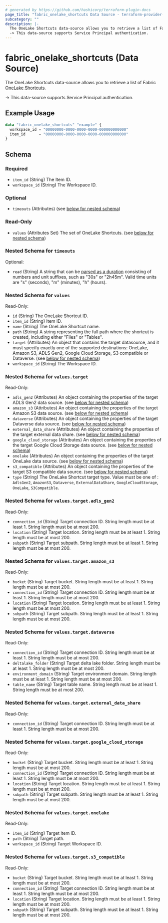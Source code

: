 ```yaml
---
# generated by https://github.com/hashicorp/terraform-plugin-docs
page_title: "fabric_onelake_shortcuts Data Source - terraform-provider-fabric"
subcategory: ""
description: |-
  The OneLake Shortcuts data-source allows you to retrieve a list of Fabric OneLake Shortcuts https://learn.microsoft.com/fabric/onelake/onelake-shortcuts.
  -> This data-source supports Service Principal authentication.
---
```


# fabric_onelake_shortcuts (Data Source)

The OneLake Shortcuts data-source allows you to retrieve a list of Fabric [OneLake Shortcuts](https://learn.microsoft.com/fabric/onelake/onelake-shortcuts).

-> This data-source supports Service Principal authentication.

## Example Usage

```terraform
data "fabric_onelake_shortcuts" "example" {
  workspace_id = "00000000-0000-0000-0000-000000000000"
  item_id      = "00000000-0000-0000-0000-000000000000"
}
```

<!-- schema generated by tfplugindocs -->
## Schema

### Required

- `item_id` (String) The Item ID.
- `workspace_id` (String) The Workspace ID.

### Optional

- `timeouts` (Attributes) (see [below for nested schema](#nestedatt--timeouts))

### Read-Only

- `values` (Attributes Set) The set of OneLake Shortcuts. (see [below for nested schema](#nestedatt--values))

<a id="nestedatt--timeouts"></a>

### Nested Schema for `timeouts`

Optional:

- `read` (String) A string that can be [parsed as a duration](https://pkg.go.dev/time#ParseDuration) consisting of numbers and unit suffixes, such as "30s" or "2h45m". Valid time units are "s" (seconds), "m" (minutes), "h" (hours).

<a id="nestedatt--values"></a>

### Nested Schema for `values`

Read-Only:

- `id` (String) The OneLake Shortcut ID.
- `item_id` (String) Item ID.
- `name` (String) The OneLake Shortcut name.
- `path` (String) A string representing the full path where the shortcut is created, including either "Files" or "Tables".
- `target` (Attributes) An object that contains the target datasource, and it must specify exactly one of the supported destinations: OneLake, Amazon S3, ADLS Gen2, Google Cloud Storage, S3 compatible or Dataverse. (see [below for nested schema](#nestedatt--values--target))
- `workspace_id` (String) The Workspace ID.

<a id="nestedatt--values--target"></a>

### Nested Schema for `values.target`

Read-Only:

- `adls_gen2` (Attributes) An object containing the properties of the target ADLS Gen2 data source. (see [below for nested schema](#nestedatt--values--target--adls_gen2))
- `amazon_s3` (Attributes) An object containing the properties of the target Amazon S3 data source. (see [below for nested schema](#nestedatt--values--target--amazon_s3))
- `dataverse` (Attributes) An object containing the properties of the target Dataverse data source. (see [below for nested schema](#nestedatt--values--target--dataverse))
- `external_data_share` (Attributes) An object containing the properties of the target external data share. (see [below for nested schema](#nestedatt--values--target--external_data_share))
- `google_cloud_storage` (Attributes) An object containing the properties of the target Google Cloud Storage data source. (see [below for nested schema](#nestedatt--values--target--google_cloud_storage))
- `onelake` (Attributes) An object containing the properties of the target OneLake data source. (see [below for nested schema](#nestedatt--values--target--onelake))
- `s3_compatible` (Attributes) An object containing the properties of the target S3 compatible data source. (see [below for nested schema](#nestedatt--values--target--s3_compatible))
- `type` (String) The OneLake Shortcut target type. Value must be one of : `AdlsGen2`, `AmazonS3`, `Dataverse`, `ExternalDataShare`, `GoogleCloudStorage`, `OneLake`, `S3Compatible`.

<a id="nestedatt--values--target--adls_gen2"></a>

### Nested Schema for `values.target.adls_gen2`

Read-Only:

- `connection_id` (String) Target connection ID. String length must be at least 1. String length must be at most 200.
- `location` (String) Target location. String length must be at least 1. String length must be at most 200.
- `subpath` (String) Target subpath. String length must be at least 1. String length must be at most 200.

<a id="nestedatt--values--target--amazon_s3"></a>

### Nested Schema for `values.target.amazon_s3`

Read-Only:

- `bucket` (String) Target bucket. String length must be at least 1. String length must be at most 200.
- `connection_id` (String) Target connection ID. String length must be at least 1. String length must be at most 200.
- `location` (String) Target location. String length must be at least 1. String length must be at most 200.
- `subpath` (String) Target subpath. String length must be at least 1. String length must be at most 200.

<a id="nestedatt--values--target--dataverse"></a>

### Nested Schema for `values.target.dataverse`

Read-Only:

- `connection_id` (String) Target connection ID. String length must be at least 1. String length must be at most 200.
- `deltalake_folder` (String) Target delta lake folder. String length must be at least 1. String length must be at most 200.
- `environment_domain` (String) Target environment domain. String length must be at least 1. String length must be at most 200.
- `table_name` (String) Target table name. String length must be at least 1. String length must be at most 200.

<a id="nestedatt--values--target--external_data_share"></a>

### Nested Schema for `values.target.external_data_share`

Read-Only:

- `connection_id` (String) Target connection ID. String length must be at least 1. String length must be at most 200.

<a id="nestedatt--values--target--google_cloud_storage"></a>

### Nested Schema for `values.target.google_cloud_storage`

Read-Only:

- `bucket` (String) Target bucket. String length must be at least 1. String length must be at most 200.
- `connection_id` (String) Target connection ID. String length must be at least 1. String length must be at most 200.
- `location` (String) Target location. String length must be at least 1. String length must be at most 200.
- `subpath` (String) Target subpath. String length must be at least 1. String length must be at most 200.

<a id="nestedatt--values--target--onelake"></a>

### Nested Schema for `values.target.onelake`

Read-Only:

- `item_id` (String) Target item ID.
- `path` (String) Target path.
- `workspace_id` (String) Target Workspace ID.

<a id="nestedatt--values--target--s3_compatible"></a>

### Nested Schema for `values.target.s3_compatible`

Read-Only:

- `bucket` (String) Target bucket. String length must be at least 1. String length must be at most 200.
- `connection_id` (String) Target connection ID. String length must be at least 1. String length must be at most 200.
- `location` (String) Target location. String length must be at least 1. String length must be at most 200.
- `subpath` (String) Target subpath. String length must be at least 1. String length must be at most 200.
